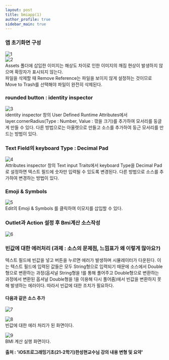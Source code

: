 ```yaml
---
layout: post
title: bmiapp(1)
author_profile: true
sidebar_main: true
---
```


### 앱 초기화면 구성  
![1](https://user-images.githubusercontent.com/90169862/143043653-3c628c95-35c5-45e0-8c05-267911c00ca0.JPG)  
![2](https://user-images.githubusercontent.com/90169862/143043685-9d032c49-dcc1-45da-a3e4-e9a89bc806ce.JPG)  
Assets 폴더에 삽입한 이미지는 해상도 차이로 인한 이미지의 깨짐 현상이 발생하지 않으며 확장자가 표시되지 않는다.  
파일을 삭제할 때 Remove Reference는 파일을 보이지 않게 설정하는 것이므로 Move to Trash를 선택해야 파일이 완전히 삭제된다.    

### rounded button : identity inspector  
![3](https://user-images.githubusercontent.com/90169862/143043789-5eaa789f-ad3a-4cb7-af91-4f3e3abc29a6.JPG)   
identity inspector 창의 User Defined Runtime Attributes에서 layer.cornerRadius(Type : Number, Value : 깎을 크기)를 추가하여 모서리를 둥글게 만들 수 있다. 다른 방법으로는 아울렛으로 만들고 소스를 추가하여 둥근 모서리를 만드는 방법이 있다.  

### Text Field의 keyboard Type : Decimal Pad  
![4](https://user-images.githubusercontent.com/90169862/143043869-7bb6467b-7a95-429d-a9ca-3af00369fc38.JPG)    
Attributes inspector 창의 Text input Traits에서 keyboard Type을 Decimal Pad로 설정하면 텍스트 필드에 숫자만 입력될 수 있도록 변경된다. 다른 방법으로 소스를 추가하여 변경하는 방법이 있다.  

### Emoji & Symbols  
![5](https://user-images.githubusercontent.com/90169862/143043942-a9df90dd-a29b-4207-8dfa-73897b5e796e.JPG)  
Edit의 Emoji & Symbols 를 클릭하여 이모지를 삽입할 수 있다.  

### Outlet과 Action 설정 후 Bmi계산 소스작성  
![6](https://user-images.githubusercontent.com/90169862/143044018-2dcd5230-acb7-47f6-b7e9-ff754fbf872d.JPG)  

### 빈값에 대한 에러처리 (과제 : 소스의 문제점, 느낌표가 왜 이렇게 많아요?)   

텍스트 필드에 빈값을 넣고 버튼을 누르면 에러가 발생하며 시뮬레이터가 다운된다. 이는 텍스트 필드에 입력된 값들은 모두 String형으로 입력되기 때문에 소스에서 Double형으로 변환하는 과정(옵셔널 String형을 !를 통해 풀어주고 Double형으로 변환하는 과정에서 변환된 옵셔널 Double형을 !을 이용해 다시 풀어줌)에서 빈값을 변환하지 못해 발생하는 에러이다. 따라서 빈값에 대한 조치가 필요하다.   

#### 다음과 같은 소스 추가
![7](https://user-images.githubusercontent.com/90169862/143044168-5d899ef3-e39b-4fd5-9cf0-e55c25acb4d0.JPG)  

![8](https://user-images.githubusercontent.com/90169862/143044221-513f8ee1-0c86-446b-b98b-bc02d3608584.JPG)  
빈값에 대한 에러 처리가 된 화면이다.  

![9](https://user-images.githubusercontent.com/90169862/143044237-f37fe723-ba3d-488a-a21a-1e9b0e47b920.JPG)    
BMI 계산 실행 화면이다.  

__출처 : 'iOS프로그래밍기초(21-2학기)한성현교수님 강의 내용 변형 및 요약'__    


 
